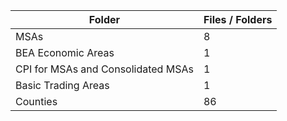 | Folder                             |   Files / Folders |
|------------------------------------|-------------------|
| MSAs                               |                 8 |
| BEA Economic Areas                 |                 1 |
| CPI for MSAs and Consolidated MSAs |                 1 |
| Basic Trading Areas                |                 1 |
| Counties                           |                86 |